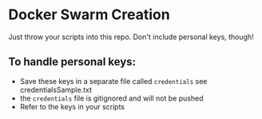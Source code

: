 # Docker Swarm Creation

Just throw your scripts into this repo. Don't include personal keys, though!

## To handle personal keys:
* Save these keys in a separate file called ``credentials`` see credentialsSample.txt
* the ``credentials`` file is gitignored and will not be pushed
* Refer to the keys in your scripts
